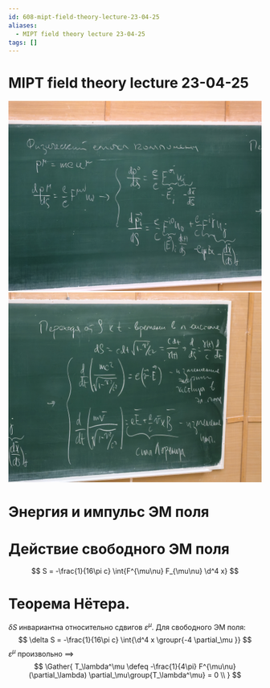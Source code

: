 ```yaml
---
id: 608-mipt-field-theory-lecture-23-04-25
aliases:
  - MIPT field theory lecture 23-04-25
tags: []
---
```


# MIPT field theory lecture 23-04-25

![1.jpg](assets/imgs/23-04-25_09-16-29_904_IMG_20250423_091057.jpg)
![2.jpg](assets/imgs/23-04-25_09-16-29_476_IMG_20250423_091103.jpg)

# Энергия и импульс ЭМ поля

# Действие свободного ЭМ поля

$$
S = -\frac{1}{16\pi c} \int{F^{\mu\nu} F_{\mu\nu} \d^4 x}
$$

# Теорема Нётера.

$\delta S$ инвариантна относительно сдвигов $\varepsilon^\mu$.
Для свободного ЭМ поля:
 $$
\delta S = -\frac{1}{16\pi c} \int{\d^4 x \groupr{-4 \partial_\mu }}
$$
$\varepsilon^\mu$ произвольно $\implies$
$$
\Gather{
T_\lambda^\mu \defeq -\frac{1}{4\pi} F^{\mu\nu} (\partial_\lambda)
\partial_\mu\group{T_\lambda^\mu} = 0 \\
}
$$
